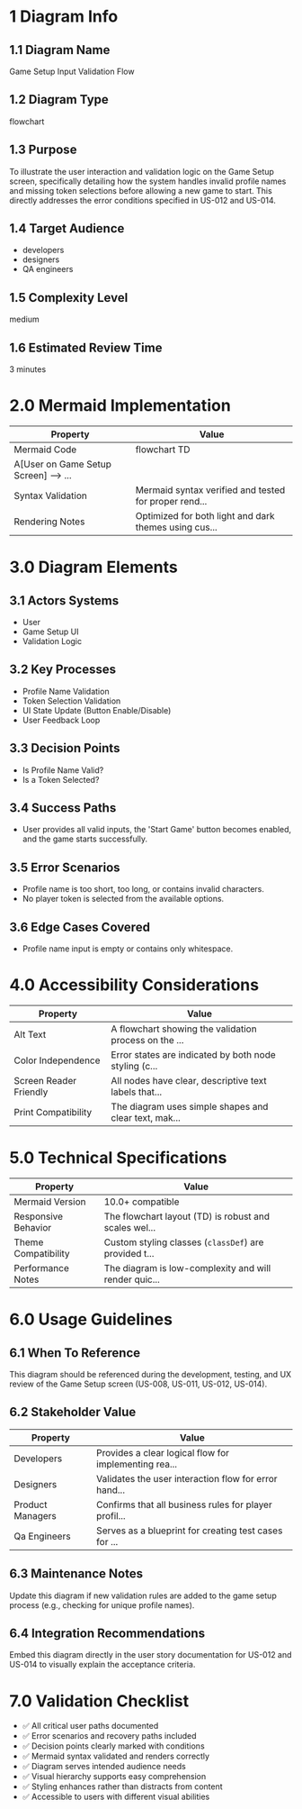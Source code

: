 # 1 Diagram Info

## 1.1 Diagram Name

Game Setup Input Validation Flow

## 1.2 Diagram Type

flowchart

## 1.3 Purpose

To illustrate the user interaction and validation logic on the Game Setup screen, specifically detailing how the system handles invalid profile names and missing token selections before allowing a new game to start. This directly addresses the error conditions specified in US-012 and US-014.

## 1.4 Target Audience

- developers
- designers
- QA engineers

## 1.5 Complexity Level

medium

## 1.6 Estimated Review Time

3 minutes

# 2.0 Mermaid Implementation

| Property | Value |
|----------|-------|
| Mermaid Code | flowchart TD
    A[User on Game Setup Screen] --> ... |
| Syntax Validation | Mermaid syntax verified and tested for proper rend... |
| Rendering Notes | Optimized for both light and dark themes using cus... |

# 3.0 Diagram Elements

## 3.1 Actors Systems

- User
- Game Setup UI
- Validation Logic

## 3.2 Key Processes

- Profile Name Validation
- Token Selection Validation
- UI State Update (Button Enable/Disable)
- User Feedback Loop

## 3.3 Decision Points

- Is Profile Name Valid?
- Is a Token Selected?

## 3.4 Success Paths

- User provides all valid inputs, the 'Start Game' button becomes enabled, and the game starts successfully.

## 3.5 Error Scenarios

- Profile name is too short, too long, or contains invalid characters.
- No player token is selected from the available options.

## 3.6 Edge Cases Covered

- Profile name input is empty or contains only whitespace.

# 4.0 Accessibility Considerations

| Property | Value |
|----------|-------|
| Alt Text | A flowchart showing the validation process on the ... |
| Color Independence | Error states are indicated by both node styling (c... |
| Screen Reader Friendly | All nodes have clear, descriptive text labels that... |
| Print Compatibility | The diagram uses simple shapes and clear text, mak... |

# 5.0 Technical Specifications

| Property | Value |
|----------|-------|
| Mermaid Version | 10.0+ compatible |
| Responsive Behavior | The flowchart layout (TD) is robust and scales wel... |
| Theme Compatibility | Custom styling classes (`classDef`) are provided t... |
| Performance Notes | The diagram is low-complexity and will render quic... |

# 6.0 Usage Guidelines

## 6.1 When To Reference

This diagram should be referenced during the development, testing, and UX review of the Game Setup screen (US-008, US-011, US-012, US-014).

## 6.2 Stakeholder Value

| Property | Value |
|----------|-------|
| Developers | Provides a clear logical flow for implementing rea... |
| Designers | Validates the user interaction flow for error hand... |
| Product Managers | Confirms that all business rules for player profil... |
| Qa Engineers | Serves as a blueprint for creating test cases for ... |

## 6.3 Maintenance Notes

Update this diagram if new validation rules are added to the game setup process (e.g., checking for unique profile names).

## 6.4 Integration Recommendations

Embed this diagram directly in the user story documentation for US-012 and US-014 to visually explain the acceptance criteria.

# 7.0 Validation Checklist

- ✅ All critical user paths documented
- ✅ Error scenarios and recovery paths included
- ✅ Decision points clearly marked with conditions
- ✅ Mermaid syntax validated and renders correctly
- ✅ Diagram serves intended audience needs
- ✅ Visual hierarchy supports easy comprehension
- ✅ Styling enhances rather than distracts from content
- ✅ Accessible to users with different visual abilities

